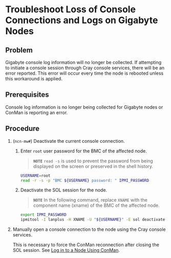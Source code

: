 # Troubleshoot Loss of Console Connections and Logs on Gigabyte Nodes

## Problem

Gigabyte console log information will no longer be collected. If attempting to initiate a console session through Cray
console services, there will be an error reported. This error will occur every time the node is rebooted unless this workaround is applied.

## Prerequisites

Console log information is no longer being collected for Gigabyte nodes or ConMan is reporting an error.

## Procedure

1. (`ncn-mw#`) Deactivate the current console connection.

    1. Enter `root` user password for the BMC of the affected node.

        > **`NOTE`** `read -s` is used to prevent the password from being displayed on the screen or preserved in the shell history.

        ```bash
        USERNAME=root
        read -r -s -p "BMC ${USERNAME} password: " IPMI_PASSWORD
        ```

    1. Deactivate the SOL session for the node.

        > **`NOTE`** In the following command, replace `XNAME` with the component name (xname) of the BMC of the affected node.

        ```bash
        export IPMI_PASSWORD
        ipmitool -I lanplus -H XNAME -U "${USERNAME}" -E sol deactivate
        ```

1. Manually open a console connection to the node using the Cray console services.

    This is necessary to force the ConMan reconnection after closing the SOL session.
    See [Log in to a Node Using ConMan](../conman/Log_in_to_a_Node_Using_ConMan.md).
